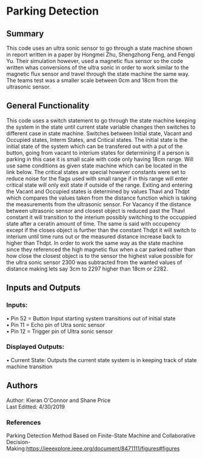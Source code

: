 # Parking Detection

## Summary
  This code uses an ultra sonic sensor to go through a state machine shown in report written in a paper by Hongmei Zhu, Shengzhong Feng, and Fengqi Yu. Their simulation however, used a magnetic flux sensor so the code written whas conversions of the ultra sonic in order to work similar to the magnetic flux sensor and travel through the state machine the same way. The teams test was a smaller scale between 0cm and 18cm from the ultrasonic sensor.

## General Functionality
 This code uses a switch statement to go through the state machine keeping the system in the state until current state variable changes then switches to different case in state machine. Switches between Initial state, Vacant and Occupied states, Interm States, and Critical states. The initial state is the initial state of the system which can be transfered out with a put of the button, going from vacant to interium states for determining if a person is parking in this case it is small scale with code only having 18cm range. Will use same conditions as given state machine which can be located in the link below. The critical states are special however constants were set to reduce noise for the flags used with small range if in this range will enter critical state will only exit state if outside of the range. Exiting and entering the Vacant and Occupied states is determined by values Thavl and Thdpt which compares the values taken from the distance function which is taking the measurements from the ultrasonic sensor. For Vacancy if the distance between ultrasonic sensor and closest object is reduced past the Thavl constant it will transition to the interium possibly switching to the occuppied state after a ceratin amount of time. The same is said with occupency except if the closes object is further than the constant Thdpt it will switch to interium until time runs out or the measured distance increase back to higher than Thdpt. In order to work the same way as the state machine since they referenced the high magnetic flux when a car parked rather than how close the closest object is to the sensor the highest value possible for the ultra sonic sensor 2300 was subtracted from the wanted values of distance making lets say 3cm to 2297 higher than 18cm or 2282. 
 
## Inputs and Outputs

### Inputs:  
  • Pin 52 = Button Input starting system transitions out of initial state  
  • Pin 11 = Echo pin of Utra sonic sensor  
  • Pin 12 = Trigger pin of Ultra sonic sensor  
### Displayed Outputs:
  • Current State: Outputs the current state system is in keeping track of state machine transition
  
## Authors

   Author: Kieran O'Connor and Shane Price  
   Last Editted: 4/30/2019

### References

Parking Detection Method Based on Finite-State Machine and Collaborative Decision-Making:https://ieeexplore.ieee.org/document/8471111/figures#figures
